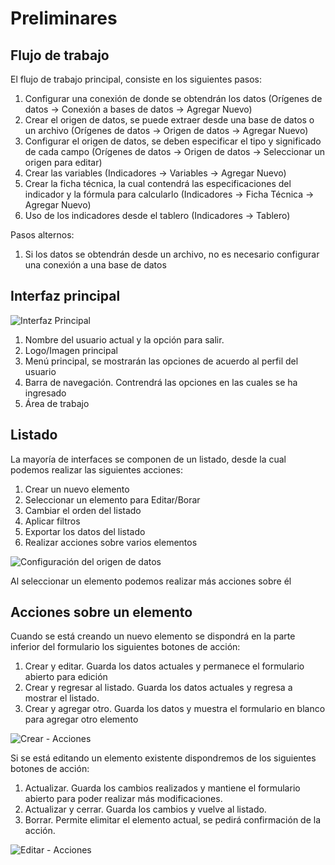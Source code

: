 # Preliminares

## Flujo de trabajo
El flujo de trabajo principal, consiste en los siguientes pasos:

1. Configurar una conexión de donde se obtendrán los datos (Orígenes de datos -> Conexión a bases de datos -> Agregar Nuevo)
1. Crear el origen de datos, se puede extraer desde una base de datos o un archivo (Orígenes de datos -> Origen de datos -> Agregar Nuevo)
1. Configurar el origen de datos, se deben especificar el tipo y significado de cada campo (Orígenes de datos -> Origen de datos -> Seleccionar un origen para editar)
1. Crear las variables (Indicadores -> Variables -> Agregar Nuevo)
1. Crear la ficha técnica, la cual contendrá las especificaciones del indicador y la fórmula para calcularlo (Indicadores -> Ficha Técnica -> Agregar Nuevo)
1. Uso de los indicadores desde el tablero (Indicadores -> Tablero)

Pasos alternos:

1. Si los datos se obtendrán desde un archivo, no es necesario configurar una conexión a una base de datos

## Interfaz principal
![Interfaz Principal](area_principal.png)

1. Nombre del usuario actual y la opción para salir.
1. Logo/Imagen principal
1. Menú principal, se mostrarán las opciones de acuerdo al perfil del usuario
1. Barra de navegación. Contrendrá las opciones en las cuales se ha ingresado
1. Área de trabajo

## Listado
La mayoría de interfaces se componen de un listado, desde la cual podemos realizar las siguientes acciones:

1. Crear un nuevo elemento
1. Seleccionar un elemento para Editar/Borar
1. Cambiar el orden del listado
1. Aplicar filtros
1. Exportar los datos del listado
1. Realizar acciones sobre varios elementos


![Configuración del origen de datos](listado.png)

Al seleccionar un elemento podemos realizar más acciones sobre él

## Acciones sobre un elemento
Cuando se está creando un nuevo elemento se dispondrá en la parte inferior del formulario los siguientes botones de acción:

1. Crear y editar. Guarda los datos actuales y permanece el formulario abierto para edición
1. Crear y regresar al listado. Guarda los datos actuales y regresa a mostrar el listado.
1. Crear y agregar otro. Guarda los datos y muestra el formulario en blanco para agregar otro elemento

![Crear - Acciones](botones_crear.png)


Si se está editando un elemento existente dispondremos de los siguientes botones de acción:

1. Actualizar. Guarda los cambios realizados y mantiene el formulario abierto para poder realizar más modificaciones.
1. Actualizar y cerrar. Guarda los cambios y vuelve al listado.
1. Borrar. Permite elimitar el elemento actual, se pedirá confirmación de la acción.

![Editar - Acciones](botones_editar.png)

